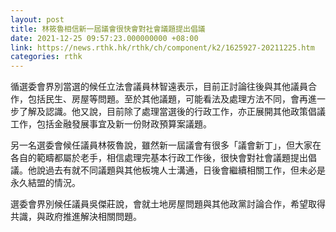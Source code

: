 ```yaml
---
layout: post
title: 林筱魯相信新一屆議會很快會對社會議題提出倡議
date: 2021-12-25 09:57:23.000000000 +08:00
link: https://news.rthk.hk/rthk/ch/component/k2/1625927-20211225.htm
categories: rthk
---
```


循選委會界別當選的候任立法會議員林智遠表示，目前正討論往後與其他議員合作，包括民生、房屋等問題。至於其他議題，可能看法及處理方法不同，會再進一步了解及認識。他又說，目前除了處理當選後的行政工作，亦正展開其他政策倡議工作，包括金融發展事宜及新一份財政預算案議題。

另一名選委會候任議員林筱魯說，雖然新一屆議會有很多「議會新丁」，但大家在各自的範疇都屬於老手，相信處理完基本行政工作後，很快會對社會議題提出倡議。他說過去有就不同議題與其他板塊人士溝通，日後會繼續相關工作，但未必是永久結盟的情況。

選委會界別候任議員吳傑莊說，會就土地房屋問題與其他政黨討論合作，希望取得共識，與政府推進解決相關問題。
